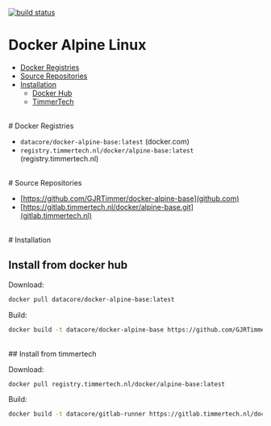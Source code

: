 [![build status](https://gitlab.timmertech.nl/docker/alpine-base/badges/master/build.svg)](https://gitlab.timmertech.nl/docker/alpine-base/commits/master)
<br>
# Docker Alpine Linux

- [Docker Registries](#docker-registries)
- [Source Repositories](#source-repositories)
- [Installation](#installation)
  - [Docker Hub](#install-from-docker-hub)
  - [TimmerTech](#install-from-timmertech)

<br>
# Docker Registries

 - ```datacore/docker-alpine-base:latest``` (docker.com)
 - ```registry.timmertech.nl/docker/alpine-base:latest``` (registry.timmertech.nl)

<br>
# Source Repositories

- [https://github.com/GJRTimmer/docker-alpine-base](github.com)
- [https://gitlab.timmertech.nl/docker/alpine-base.git](gitlab.timmertech.nl)

<br>
# Installation

## Install from docker hub
Download:
```bash
docker pull datacore/docker-alpine-base:latest
```

Build:
```bash
docker build -t datacore/docker-alpine-base https://github.com/GJRTimmer/docker-alpine-base
```

<br>
## Install from timmertech

Download:
```bash
docker pull registry.timmertech.nl/docker/alpine-base:latest
```

Build:
```bash
docker build -t datacore/gitlab-runner https://gitlab.timmertech.nl/docker/alpine-base
```
